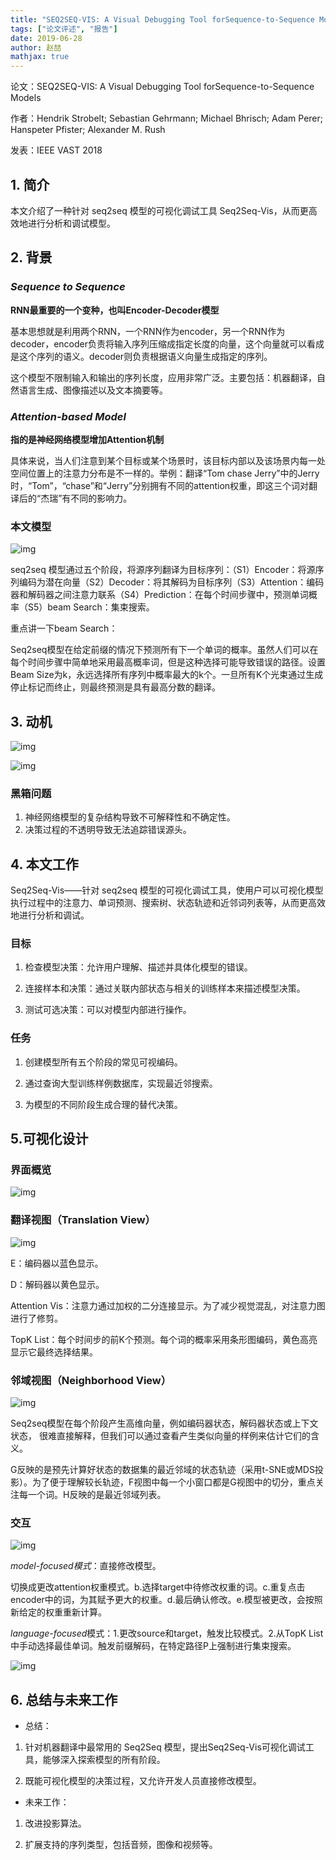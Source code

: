 ```yaml
---
title: "SEQ2SEQ-VIS: A Visual Debugging Tool forSequence-to-Sequence Models"
tags: ["论文评述", "报告"]
date: 2019-06-28
author: 赵喆
mathjax: true
---
```




论文：SEQ2SEQ-VIS: A Visual Debugging Tool forSequence-to-Sequence Models

作者：Hendrik Strobelt; Sebastian Gehrmann; Michael Bhrisch; Adam Perer; Hanspeter Pfister; Alexander M. Rush

发表：IEEE VAST 2018

## 1. 简介

本文介绍了一种针对 seq2seq 模型的可视化调试工具 Seq2Seq-Vis，从而更高效地进行分析和调试模型。

## 2. 背景

### *Sequence to Sequence*
**RNN最重要的一个变种，也叫Encoder-Decoder模型**

基本思想就是利用两个RNN，一个RNN作为encoder，另一个RNN作为decoder，encoder负责将输入序列压缩成指定长度的向量，这个向量就可以看成是这个序列的语义。decoder则负责根据语义向量生成指定的序列。

这个模型不限制输入和输出的序列长度，应用非常广泛。主要包括：机器翻译，自然语言生成、图像描述以及文本摘要等。

### *Attention-based Model*

**指的是神经网络模型增加Attention机制**

具体来说，当人们注意到某个目标或某个场景时，该目标内部以及该场景内每一处空间位置上的注意力分布是不一样的。举例：翻译“Tom chase Jerry”中的Jerry时，“Tom”，“chase”和“Jerry”分别拥有不同的attention权重，即这三个词对翻译后的“杰瑞”有不同的影响力。

### 本文模型

![img](https://uploader.shimo.im/f/PVmHTdHpiYgMWPji.png!thumbnail)

seq2seq 模型通过五个阶段，将源序列翻译为目标序列：（S1）Encoder：将源序列编码为潜在向量（S2）Decoder：将其解码为目标序列（S3）Attention：编码器和解码器之间注意力联系（S4）Prediction：在每个时间步骤中，预测单词概率（S5）beam Search：集束搜索。

重点讲一下beam Search：

Seq2seq模型在给定前缀的情况下预测所有下一个单词的概率。虽然人们可以在每个时间步骤中简单地采用最高概率词，但是这种选择可能导致错误的路径。设置Beam Size为k，永远选择所有序列中概率最大的k个。一旦所有K个光束通过生成停止标记而终止，则最终预测是具有最高分数的翻译。



## 3. 动机

![img](http://www.cad.zju.edu.cn/home/vagblog/wp-includes/js/tinymce/plugins/wordpress/img/trans.gif)

![img](https://uploader.shimo.im/f/95fC5hnHsxIz1Tvg.png!thumbnail)

### 黑箱问题

1. 神经网络模型的复杂结构导致不可解释性和不确定性。
2. 决策过程的不透明导致无法追踪错误源头。

## 4. 本文工作

Seq2Seq-Vis——针对 seq2seq 模型的可视化调试工具，使用户可以可视化模型执行过程中的注意力、单词预测、搜索树、状态轨迹和近邻词列表等，从而更高效地进行分析和调试。

### 目标

1. 检查模型决策：允许用户理解、描述并具体化模型的错误。

2. 连接样本和决策：通过关联内部状态与相关的训练样本来描述模型决策。

3. 测试可选决策：可以对模型内部进行操作。

### 任务

1. 创建模型所有五个阶段的常见可视编码。

2. 通过查询大型训练样例数据库，实现最近邻搜索。

3. 为模型的不同阶段生成合理的替代决策。

## 5.可视化设计

### 界面概览

![img](https://uploader.shimo.im/f/GwhJftK9xXM5n4Ri.png!thumbnail)

### 翻译视图（Translation View）

![img](https://uploader.shimo.im/f/rHCadTcY5UUo265s.png!thumbnail)

E：编码器以蓝色显示。

D：解码器以黄色显示。

Attention Vis：注意力通过加权的二分连接显示。为了减少视觉混乱，对注意力图进行了修剪。

TopK List：每个时间步的前K个预测。每个词的概率采用条形图编码，黄色高亮显示它最终选择结果。

### 邻域视图（Neighborhood View）

![img](https://uploader.shimo.im/f/WiBzNbYmktEz8mWj.png!original)

Seq2seq模型在每个阶段产生高维向量，例如编码器状态，解码器状态或上下文状态， 很难直接解释，但我们可以通过查看产生类似向量的样例来估计它们的含义。

G反映的是预先计算好状态的数据集的最近邻域的状态轨迹（采用t-SNE或MDS投影）。为了便于理解较长轨迹，F视图中每一个小窗口都是G视图中的切分，重点关注每一个词。H反映的是最近邻域列表。

### 交互

![img](https://uploader.shimo.im/f/nDc3sBos1fYI23uK.png!thumbnail)

*model-focused模式*：直接修改模型。

切换成更改attention权重模式。b.选择target中待修改权重的词。c.重复点击encoder中的词，为其赋予更大的权重。d.最后确认修改。e.模型被更改，会按照新给定的权重重新计算。

*language-focused*模式：1.更改source和target，触发比较模式。2.从TopK List中手动选择最佳单词。触发前缀解码，在特定路径P上强制进行集束搜索。



![img](https://uploader.shimo.im/f/tz5PkzasdOs7BNJk.png!thumbnail)

## 6. 总结与未来工作

- 总结：

1. 针对机器翻译中最常用的 Seq2Seq 模型，提出Seq2Seq-Vis可视化调试工具，能够深入探索模型的所有阶段。

2. 既能可视化模型的决策过程，又允许开发人员直接修改模型。

- 未来工作：

1. 改进投影算法。

2. 扩展支持的序列类型，包括音频，图像和视频等。